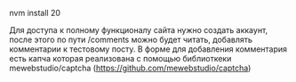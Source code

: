 
nvm install 20

Для доступа к полному функционалу сайта нужно создать аккаунт, после этого по пути /comments 
можно будет читать, добавлять комментарии к тестовому посту. В форме для добавления комментария есть
капча которая реализована с помощью библиоткеки mewebstudio/captcha (https://github.com/mewebstudio/captcha)

